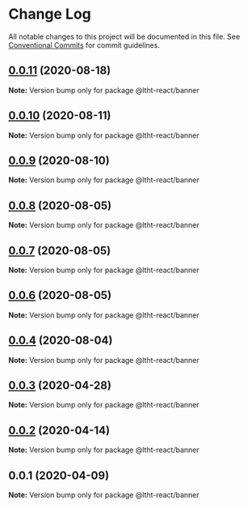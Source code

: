 # Change Log

All notable changes to this project will be documented in this file.
See [Conventional Commits](https://conventionalcommits.org) for commit guidelines.

## [0.0.11](https://github.com/ltht-epr/ltht-react/compare/@ltht-react/banner@0.0.10...@ltht-react/banner@0.0.11) (2020-08-18)

**Note:** Version bump only for package @ltht-react/banner





## [0.0.10](https://github.com/ltht-epr/ltht-react/compare/@ltht-react/banner@0.0.9...@ltht-react/banner@0.0.10) (2020-08-11)

**Note:** Version bump only for package @ltht-react/banner





## [0.0.9](https://github.com/ltht-epr/ltht-react/compare/@ltht-react/banner@0.0.8...@ltht-react/banner@0.0.9) (2020-08-10)

**Note:** Version bump only for package @ltht-react/banner





## [0.0.8](https://github.com/ltht-epr/ltht-react/compare/@ltht-react/banner@0.0.7...@ltht-react/banner@0.0.8) (2020-08-05)

**Note:** Version bump only for package @ltht-react/banner





## [0.0.7](https://github.com/ltht-epr/ltht-react/compare/@ltht-react/banner@0.0.6...@ltht-react/banner@0.0.7) (2020-08-05)

**Note:** Version bump only for package @ltht-react/banner





## [0.0.6](https://github.com/ltht-epr/ltht-react/compare/@ltht-react/banner@0.0.5...@ltht-react/banner@0.0.6) (2020-08-05)

**Note:** Version bump only for package @ltht-react/banner





## [0.0.4](https://github.com/ltht-epr/ltht-react/compare/@ltht-react/banner@0.0.3...@ltht-react/banner@0.0.4) (2020-08-04)

**Note:** Version bump only for package @ltht-react/banner






## [0.0.3](https://github.com/ltht-epr/ltht-react/compare/@ltht-react/banner@0.0.2...@ltht-react/banner@0.0.3) (2020-04-28)

**Note:** Version bump only for package @ltht-react/banner





## [0.0.2](https://github.com/ltht-epr/ltht-react/compare/@ltht-react/banner@0.0.1...@ltht-react/banner@0.0.2) (2020-04-14)

**Note:** Version bump only for package @ltht-react/banner





## 0.0.1 (2020-04-09)

**Note:** Version bump only for package @ltht-react/banner
